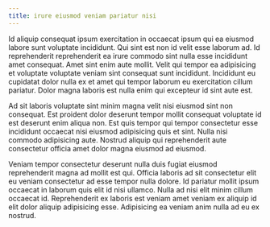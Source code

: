 ```yaml
---
title: irure eiusmod veniam pariatur nisi
---
```


Id aliquip consequat ipsum exercitation in occaecat ipsum qui ea eiusmod labore sunt voluptate incididunt. Qui sint est non id velit esse laborum ad. Id reprehenderit reprehenderit ea irure commodo sint nulla esse incididunt amet consequat. Amet sint enim aute mollit. Velit qui tempor ea adipisicing et voluptate voluptate veniam sint consequat sunt incididunt. Incididunt eu cupidatat dolor nulla ex et amet qui tempor laborum eu exercitation cillum pariatur. Dolor magna laboris est nulla enim qui excepteur id sint aute est.

Ad sit laboris voluptate sint minim magna velit nisi eiusmod sint non consequat. Est proident dolor deserunt tempor mollit consequat voluptate id est deserunt enim aliqua non. Est quis tempor qui tempor consectetur esse incididunt occaecat nisi eiusmod adipisicing quis et sint. Nulla nisi commodo adipisicing aute. Nostrud aliquip qui reprehenderit aute consectetur officia amet dolor magna eiusmod ad eiusmod.

Veniam tempor consectetur deserunt nulla duis fugiat eiusmod reprehenderit magna ad mollit est qui. Officia laboris ad sit consectetur elit eu veniam consectetur ad esse tempor nulla dolore. Id pariatur mollit ipsum occaecat in laborum quis elit id nisi ullamco. Nulla ad nisi elit minim cillum occaecat id. Reprehenderit ex laboris est veniam amet veniam ex aliquip id elit dolor aliquip adipisicing esse. Adipisicing ea veniam anim nulla ad eu ex nostrud.